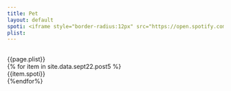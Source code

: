 ```yaml
---
title: Pet
layout: default
spoti: <iframe style="border-radius:12px" src="https://open.spotify.com/embed/track/2sas1gLt9n02iHVKKlXj2s?utm_source=generator" width="100%" height="380" frameBorder="0" allowfullscreen="" allow="autoplay; clipboard-write; encrypted-media; fullscreen; picture-in-picture" loading="lazy"></iframe> 
plist:
---
```


<div class="w3-main w3-content w3-padding" style="max-width:1200px;margin-top:30px"> 

  <div class="w3-col w3-container m12 l12" style="margin-top:30px">
  {{page.plist}}
</div>


<div class="w3-row-padding">
    {% for item in site.data.sept22.post5 %}
    <div  class="w3-col w3-container m6 l6 w3-margin-top">
        {{item.spoti}}
    </div>
    {%endfor%}
</div>


</div>